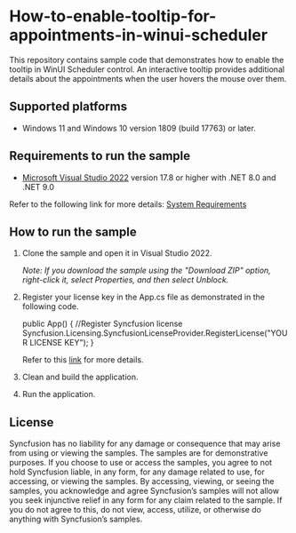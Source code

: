 # How-to-enable-tooltip-for-appointments-in-winui-scheduler

This repository contains sample code that demonstrates how to enable the tooltip in WinUI Scheduler control. An interactive tooltip provides additional details about the appointments when the user hovers the mouse over them.

## Supported platforms

* Windows 11 and Windows 10 version 1809 (build 17763) or later.

## Requirements to run the sample

* [Microsoft Visual Studio 2022](https://learn.microsoft.com/en-us/visualstudio/releases/2022/release-notes) version 17.8 or higher with .NET 8.0 and .NET 9.0

Refer to the following link for more details: [System Requirements](https://help.syncfusion.com/winui/system-requirements)

## How to run the sample

1. Clone the sample and open it in Visual Studio 2022.
   
   *Note: If you download the sample using the "Download ZIP" option, right-click it, select Properties, and then select Unblock.*

2. Register your license key in the App.cs file as demonstrated in the following code.

    public App()
	{
		//Register Syncfusion license
		Syncfusion.Licensing.SyncfusionLicenseProvider.RegisterLicense("YOUR LICENSE KEY");
	}	
        
    Refer to this [link](https://help.syncfusion.com/winui/licensing/overview) for more details.
    
3. Clean and build the application.

4. Run the application.

## License

Syncfusion has no liability for any damage or consequence that may arise from using or viewing the samples. The samples are for demonstrative purposes. If you choose to use or access the samples, you agree to not hold Syncfusion liable, in any form, for any damage related to use, for accessing, or viewing the samples. By accessing, viewing, or seeing the samples, you acknowledge and agree Syncfusion’s samples will not allow you seek injunctive relief in any form for any claim related to the sample. If you do not agree to this, do not view, access, utilize, or otherwise do anything with Syncfusion’s samples.
